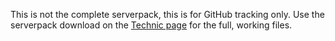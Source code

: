 This is not the complete serverpack, this is for GitHub tracking only.
Use the serverpack download on the [Technic page](https://www.technicpack.net/modpack/tc-redux) for the full, working files.
